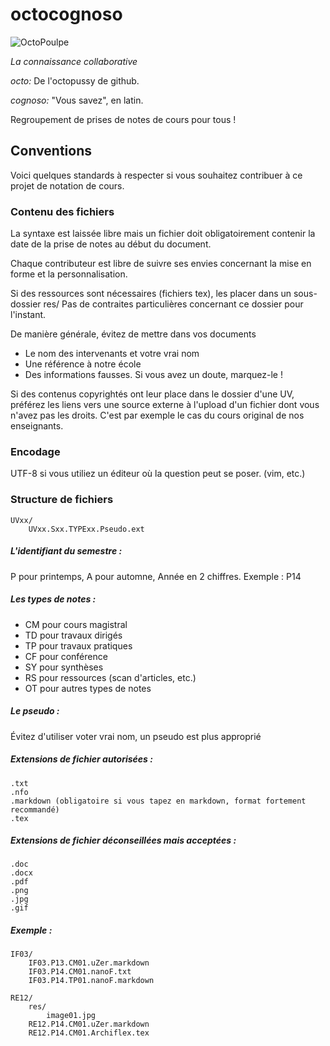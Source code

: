 octocognoso
===========
![OctoPoulpe](http://openclipart.org/image/300px/svg_to_png/20079/rg1024_Little_octopus.png "Poulpe")

_La connaissance collaborative_

*octo:* De l'octopussy de github.

*cognoso:* "Vous savez", en latin.

Regroupement de prises de notes de cours pour tous !


## Conventions

Voici quelques standards à respecter si vous souhaitez contribuer à ce projet de notation de cours.

### Contenu des fichiers
La syntaxe est laissée libre mais un fichier doit obligatoirement contenir la date de la prise de notes au début du document.

Chaque contributeur est libre de suivre ses envies concernant la mise en forme et la personnalisation.

Si des ressources sont nécessaires (fichiers tex), les placer dans un sous-dossier res/
Pas de contraites particulières concernant ce dossier pour l'instant.

De manière générale, évitez de mettre dans vos documents
- Le nom des intervenants et votre vrai nom
- Une référence à notre école
- Des informations fausses. Si vous avez un doute, marquez-le !

Si des contenus copyrightés ont leur place dans le dossier d'une UV, préférez les liens vers une source externe à l'upload d'un fichier dont vous n'avez pas les droits. C'est par exemple le cas du cours original de nos enseignants.

### Encodage
UTF-8 si vous utiliez un éditeur où la question peut se poser. (vim, etc.)

### Structure de fichiers

    UVxx/
        UVxx.Sxx.TYPExx.Pseudo.ext

##### L'identifiant du semestre :
P pour printemps, A pour automne,
Année en 2 chiffres. Exemple : P14

##### Les types de notes :
- CM pour cours magistral
- TD pour travaux dirigés
- TP pour travaux pratiques
- CF pour conférence
- SY pour synthèses
- RS pour ressources (scan d'articles, etc.)
- OT pour autres types de notes

##### Le pseudo :
Évitez d'utiliser voter vrai nom, un pseudo est plus approprié

##### Extensions de fichier autorisées :
```
.txt
.nfo
.markdown (obligatoire si vous tapez en markdown, format fortement recommandé)
.tex
```

##### Extensions de fichier déconseillées mais acceptées :
```
.doc
.docx
.pdf
.png
.jpg
.gif
```

##### Exemple :

    IF03/
        IF03.P13.CM01.uZer.markdown
        IF03.P14.CM01.nanoF.txt
        IF03.P14.TP01.nanoF.markdown
        
    RE12/
        res/
            image01.jpg
        RE12.P14.CM01.uZer.markdown
        RE12.P14.CM01.Archiflex.tex
